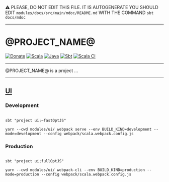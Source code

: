 :warning: PLEASE, DO NOT EDIT THIS FILE.
IT IS AUTOGENERATE YOU SHOULD EDIT `modules/docs/src/main/mdoc/README.md`
WITH THE COMMAND `sbt docs/mdoc`

---


# @PROJECT_NAME@

[![Donate](https://img.shields.io/badge/donate-PayPal-green.svg?logo=paypal)](https://www.paypal.com/cgi-bin/webscr?cmd=_donations&business=HE7K7HLJJBVWN&currency_code=EUR&source=url)
[![Scala](https://img.shields.io/badge/scala-@SCALA_VERSION@-red.svg?logo=scala&logoColor=red)](https://github.com/scala/scala/releases)
[![Java](https://img.shields.io/badge/jdk-@JAVA_VERSION@-orange.svg?logo=java&logoColor=white)](https://www.oracle.com/technetwork/java/javase/11all-relnotes-5013287.html)
[![Sbt](https://img.shields.io/badge/sbt-@SBT_VERSION@-blue.svg?logo=sbt)](https://github.com/sbt/sbt/releases)
[![Scala CI](https://github.com/mvillafuertem/scala-seed/workflows/scalaci/badge.svg)](https://github.com/mvillafuertem/scala-seed/actions?query=workflow%3A%22scalaci%22)

****

@PROJECT_NAME@ is a project ...

****


## [UI](https://mvillafuertem.github.io/scala-seed)

### Development

```shell

sbt "project ui;~fastOptJS"

yarn --cwd modules/ui/ webpack serve --env BUILD_KIND=development --mode=development --config webpack/scala.webpack.config.js

```

### Production

```shell

sbt "project ui;fullOptJS"

yarn --cwd modules/ui/ webpack-cli --env BUILD_KIND=production --mode=production --config webpack/scala.webpack.config.js

```